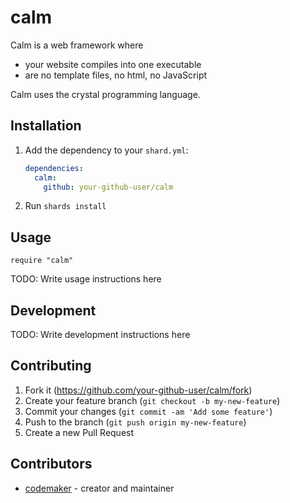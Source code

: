 # calm

Calm is a web framework where

* your website compiles into one executable
* are no template files, no html, no JavaScript

Calm uses the crystal programming language.

## Installation

1. Add the dependency to your `shard.yml`:

   ```yaml
   dependencies:
     calm:
       github: your-github-user/calm
   ```

2. Run `shards install`

## Usage

```crystal
require "calm"
```

TODO: Write usage instructions here

## Development

TODO: Write development instructions here

## Contributing

1. Fork it (<https://github.com/your-github-user/calm/fork>)
2. Create your feature branch (`git checkout -b my-new-feature`)
3. Commit your changes (`git commit -am 'Add some feature'`)
4. Push to the branch (`git push origin my-new-feature`)
5. Create a new Pull Request

## Contributors

- [codemaker](https://github.com/your-github-user) - creator and maintainer
